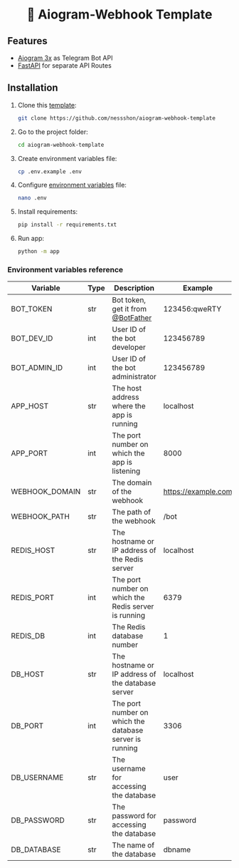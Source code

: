 <h1 align="center">🤖 Aiogram-Webhook Template</h1>

## Features

- [Aiogram 3x](https://github.com/aiogram/aiogram/) as Telegram Bot API
- [FastAPI](https://github.com/tiangolo/fastapi/) for separate API Routes

## Installation

1. Clone this [template](https://github.com/nessshon/aiogram-webhook-template):

    ```bash
    git clone https://github.com/nessshon/aiogram-webhook-template
    ```

2. Go to the project folder:

    ```bash
    cd aiogram-webhook-template
    ```

3. Create environment variables file:

    ```bash
    cp .env.example .env
    ```

4. Configure [environment variables](#environment-variables-reference) file:

    ```bash
    nano .env
    ```

5. Install requirements:

    ```bash
    pip install -r requirements.txt
    ```

6. Run app:

    ```bash
    python -m app
    ```

### Environment variables reference

| Variable       | Type | Description                                                 | Example             |
|----------------|------|-------------------------------------------------------------|---------------------|
| BOT_TOKEN      | str  | Bot token, get it from [@BotFather](https://t.me/BotFather) | 123456:qweRTY       | 
| BOT_DEV_ID     | int  | User ID of the bot developer                                | 123456789           |
| BOT_ADMIN_ID   | int  | User ID of the bot administrator                            | 123456789           |
| APP_HOST       | str  | The host address where the app is running                   | localhost           |
| APP_PORT       | int  | The port number on which the app is listening               | 8000                |
| WEBHOOK_DOMAIN | str  | The domain of the webhook                                   | https://example.com |
| WEBHOOK_PATH   | str  | The path of the webhook                                     | /bot                |
| REDIS_HOST     | str  | The hostname or IP address of the Redis server              | localhost           |
| REDIS_PORT     | int  | The port number on which the Redis server is running        | 6379                |
| REDIS_DB       | int  | The Redis database number                                   | 1                   |
| DB_HOST        | str  | The hostname or IP address of the database server           | localhost           |
| DB_PORT        | int  | The port number on which the database server is running     | 3306                |
| DB_USERNAME    | str  | The username for accessing the database                     | user                |
| DB_PASSWORD    | str  | The password for accessing the database                     | password            |
| DB_DATABASE    | str  | The name of the database                                    | dbname              |
